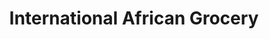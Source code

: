 ---
title: "International African Grocery"
url: /detroit/international-african-grocery/
shop: supermarket
---